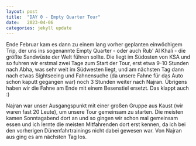 ```yaml
---
layout: post
title:  "DAY 0 - Empty Quarter Tour"
date:   2023-04-06
categories: jekyll update
---
```


Ende Februar kam es dann zu einem lang vorher geplanten einwöchigem Trip, der uns ins sogenannte Empty Quarter - oder auch Rub' Al Khali - die größte Sandwüste der Welt führen sollte.
Die liegt im Südosten von KSA und so fuhren wir erstmal zwei Tage zum Start der Tour, erst etwa 9-10 Stunden nach Abha, was sehr weit im Südwesten liegt, und am nächsten Tag dann nach etwas Sightseeing und Fahnensuche (da unsere Fahne für das Auto schon kaputt gegangen war) noch 3 Stunden weiter nach Najran. Übrigens haben wir die Fahne am Ende mit einem Besenstiel ersetzt. Das klappt auch :)

Najran war unser Ausgangspunkt mit einer großen Gruppe aus Kaust (wir waren fast 20 Leute), um unsere Tour gemeinsam zu starten.
Die meisten kamen Sonntagabend dort an und so gingen wir schon mal gemeinsam essen und ich lernte die meisten Mitfahrenden dort erst kennen, da ich bei den vorherigen Dünenfahrtrainings nicht dabei gewesen war.
Von Najran aus ging es am nächsten Tag los.
